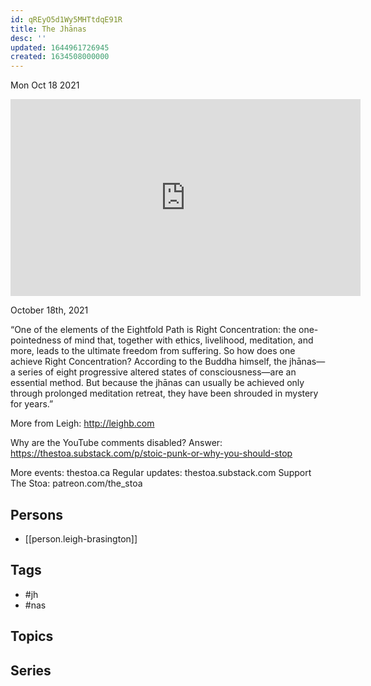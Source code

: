 ```yaml
---
id: qREyO5d1Wy5MHTtdqE91R
title: The Jhānas
desc: ''
updated: 1644961726945
created: 1634508000000
---
```





Mon Oct 18 2021

<iframe width="560" height="315" src="https://www.youtube.com/embed/-vVxFJkKg08" title="The Jhānas w/ Leigh Brasington" frameborder="0" allow="accelerometer; autoplay; clipboard-write; encrypted-media; gyroscope; picture-in-picture" allowfullscreen ></iframe>

October 18th, 2021

“One of the elements of the Eightfold Path is Right Concentration: the one-pointedness of mind that, together with ethics, livelihood, meditation, and more, leads to the ultimate freedom from suffering. So how does one achieve Right Concentration? According to the Buddha himself, the jhānas—a series of eight progressive altered states of consciousness—are an essential method. But because the jhānas can usually be achieved only through prolonged meditation retreat, they have been shrouded in mystery for years.”

More from Leigh: http://leighb.com

Why are the YouTube comments disabled? Answer: https://thestoa.substack.com/p/stoic-punk-or-why-you-should-stop

More events: thestoa.ca 
Regular updates: thestoa.substack.com 
Support The Stoa: patreon.com/the_stoa

## Persons

- [[person.leigh-brasington]]

## Tags

- #jh
- #nas

## Topics



## Series




